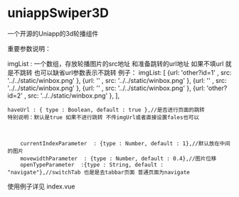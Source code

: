 # uniappSwiper3D
一个开源的Uniapp的3d轮播组件


重要参数说明：

imgList : 一个数组，存放轮播图片的src地址 和准备跳转的url地址 如果不填url 就是不跳转  也可以缺省url参数表示不跳转
    例子：
	imgList: [
	{url: 'other?id=1' , src: '../../static/winbox.png' },
	{url: '' , src: '../../static/winbox.png' },
	{url: '' , src: '../../static/winbox.png' },
	{url: '' , src: '../../static/winbox.png' },
	{url: 'other?id=2' , src: '../../static/winbox.png' },
],	
    
    haveUrl : { type : Boolean, default : true },//是否进行页面的跳转
    特别说明：默认是true 如果不进行跳转 不传imgUrl或者直接设置fales也可以
    
    
    
		currentIndexParameter  : {type : Number, default : 1},//默认放在中间的图片
		movewidthParameter  : {type : Number, default : 0.4},//图片位移
		openTypeParameter  :{type : String, default : "navigate"},//switchTab 也是是去tabbar页面 普通页面为navigate 


使用例子详见 index.vue


